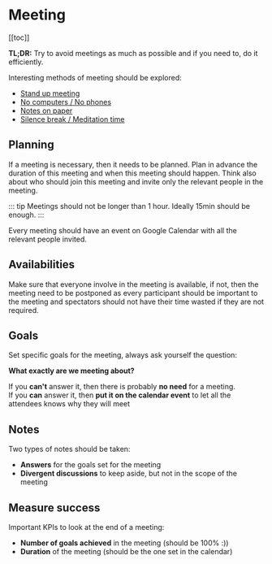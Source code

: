 # Meeting

[[toc]]

**TL;DR:** Try to avoid meetings as much as possible and if you need to, do it efficiently.

Interesting methods of meeting should be explored:

- [Stand up meeting](https://en.wikipedia.org/wiki/Stand-up_meeting)
- [No computers / No phones](https://timemanagementninja.com/2011/09/5-reasons-to-ban-technology-in-your-meeting/)
- [Notes on paper](https://www.quickanddirtytips.com/productivity/meetings/how-to-take-notes-in-meetings)
- [Silence break / Meditation time](https://happymanifesto.com/2014/05/21/start-your-meetings-with-meditation/)

## Planning

If a meeting is necessary, then it needs to be planned. Plan in advance the duration of this meeting and when this meeting should happen.
Think also about who should join this meeting and invite only the relevant people in the meeting.

::: tip
Meetings should not be longer than 1 hour. Ideally 15min should be enough.
:::

Every meeting should have an event on Google Calendar with all the relevant people invited. 

## Availabilities

Make sure that everyone involve in the meeting is available, if not, then the meeting need to be postponed as every participant should be important to the meeting and spectators should not have their time wasted if they are not required.

## Goals

Set specific goals for the meeting, always ask yourself the question:

**What exactly are we meeting about?**

If you **can't** answer it, then there is probably **no need** for a meeting.\
If you **can** answer it, then **put it on the calendar event** to let all the attendees knows why they will meet

## Notes

Two types of notes should be taken:
- **Answers** for the goals set for the meeting
- **Divergent discussions** to keep aside, but not in the scope of the meeting

## Measure success

Important KPIs to look at the end of a meeting:

- **Number of goals achieved** in the meeting (should be 100% :))
- **Duration** of the meeting (should be the one set in the calendar)
